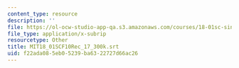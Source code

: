 ```yaml
---
content_type: resource
description: ''
file: https://ol-ocw-studio-app-qa.s3.amazonaws.com/courses/18-01sc-single-variable-calculus-fall-2010/f22ada085eb05239ba6322727d66ac26_MIT18_01SCF10Rec_17_300k.vtt
file_type: application/x-subrip
resourcetype: Other
title: MIT18_01SCF10Rec_17_300k.srt
uid: f22ada08-5eb0-5239-ba63-22727d66ac26
---
```

